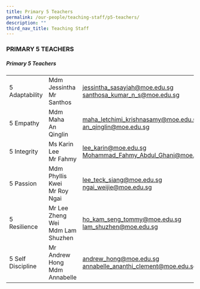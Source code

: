 ```yaml
---
title: Primary 5 Teachers
permalink: /our-people/teaching-staff/p5-teachers/
description: ""
third_nav_title: Teaching Staff
---
```

### PRIMARY 5 TEACHERS

##### Primary 5 Teachers

|  	|  	|  	|
|---	|---	|---	|
| 5 Adaptability 	| Mdm Jessintha<br>Mr Santhos	| [jessintha\_sasayiah@moe.edu.sg](mailto:jessintha_sasayiah@moe.edu.sg) <br>[santhosa\_kumar_n_s@moe.edu.sg](mailto:santhosa_kumar_n_s@edu.gov.sg)	|
| 5 Empathy 	| Mdm Maha<br>An Qinglin 	| [maha\_letchimi\_krishnasamy@moe.edu.sg](mailto:maha_letchimi_krishnasamy@moe.edu.sg) <br>[an\_qinglin@moe.edu.sg](mailto:an_qinglin@moe.edu.sg)	|
| 5 Integrity 	| Ms Karin Lee<br>Mr Fahmy 	| [lee\_karin@moe.edu.sg](mailto:lee_karin@moe.edu.sg) <br>[Mohammad\_Fahmy\_Abdul\_Ghani@moe.edu.sg](mailto:Mohammad_Fahmy_Abdul_Ghani@moe.edu.sg) 	|
| 5 Passion 	| Mdm Phyllis Kwei<br>Mr Roy Ngai  	| [lee\_teck\_siang@moe.edu.sg](mailto:lee_teck_siang@moe.edu.sg) <br>[ngai\_weijie@moe.edu.sg](mailto:ngai_weijie@moe.edu.sg) 	|
| 5 Resilience 	| Mr Lee Zheng Wei<br>Mdm Lam Shuzhen| [ho\_kam\_seng\_tommy@moe.edu.sg](mailto:ho_kam_seng_tommy@moe.edu.sg) <br>[lam\_shuzhen\@moe.edu.sg](mailto:lam_shuzhen@moe.edu.sg)	|
| 5 Self Discipline 	| Mr Andrew Hong<br>Mdm Annabelle| [andrew\_hong@moe.edu.sg](mailto:andrew_hong@moe.edu.sg) <br>[annabelle\_ananthi\_clement@moe.edu.sg](mailto:annabelle_ananthi_clemant@moe.edu.sg)	|